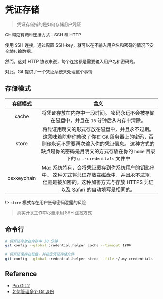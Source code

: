 # 凭证存储

> 凭证存储指的是如何存储用户凭证

Git 常见有两种连接方式：SSH 和 HTTP

使用 SSH 连接，通过配置 SSH-key，就可以在不输入用户名和密码的情况下安全地传输数据。

然而，这对 HTTP 协议来说，每个连接都是需要输入用户名和密码的。

对此，Git 提供了一个凭证系统来处理这个事情

## 存储模式

| 存储模式 | 含义 |
| :--: | :--: |
| cache | 将凭证存放在内存中一段时间。 密码永远不会被存储在磁盘中，并且在 `15` 分钟后从内存中清除。 |
| store | 将凭证用明文的形式存放在磁盘中，并且永不过期。 这意味着除非你修改了你在 Git 服务器上的密码，否则你永远不需要再次输入你的凭证信息。 这种方式的缺点是你的密码是用明文的方式存放在你的 `home` 目录下的 `git-credentials` 文件中 |
| osxkeychain | Mac 系统特有，会将凭证缓存到你系统用户的钥匙串中。 这种方式将凭证存放在磁盘中，并且永不过期，但是是被加密的，这种加密方式与存放 HTTPS 凭证以及 Safari 的自动填写是相同的。|

!> `store` 模式存在用户账号密码泄露的风险

> 真实开发工作中尽量采用 SSH 连接方式

## 命令行

```bash
# 将凭证存放在内存中 30 分钟
git config --global credential.helper cache --timeout 1800

# 将凭证保存在磁盘，并指定凭证存储文件
git config --global credential.helper stroe --file ~/.my-credentials
```

## Reference

- [Pro Git 2](https://bingohuang.gitbooks.io/progit2/content/07-git-tools/sections/credentials.html)
- [如何管理多个 Git 身份](https://garrit.xyz/posts/2023-10-13-organizing-multiple-git-identities)